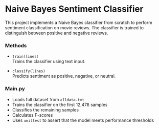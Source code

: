 
# Naive Bayes Sentiment Classifier

This project implements a Naive Bayes classifier from scratch to perform sentiment classification on movie reviews. The classifier is trained to distinguish between positive and negative reviews.

### Methods

- `train(lines)`  
  Trains the classifier using text input.

- `classify(lines)`  
  Predicts sentiment as positive, negative, or neutral.

### Main.py

- Loads full dataset from `alldata.txt`  
- Trains the classifier on the first 12,478 samples  
- Classifies the remaining samples  
- Calculates F-scores  
- Uses `unittest` to assert that the model meets performance thresholds
